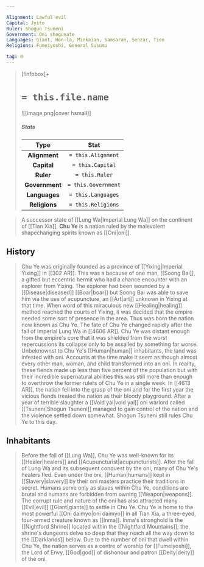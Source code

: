 ```yaml
---

Alignment: Lawful evil
Capital: Jyito
Ruler: Shogun Tsuneni
Government: Oni shogunate
Languages: Giant, Hon-la, Minkaian, Samsaran, Senzar, Tien
Religions: Fumeiyoshi, General Susumu

tag: 🌐
---
```


> [!infobox]+
> #  `= this.file.name`
> ![[image.png|cover hsmall]]
> ##### Stats
> Type | Stat |
> :---:|:---:|
> **Alignment** | `= this.Alignment` |
> **Capital** | `= this.Capital` |
> **Ruler** | `= this.Ruler` |
> **Government** | `= this.Government` |
> **Languages** | `= this.Languages` |
> **Religions** | `= this.Religions` |



> A successor state of [[Lung Wa|Imperial Lung Wa]] on the continent of [[Tian Xia]], **Chu Ye** is a nation ruled by the malevolent shapechanging spirits known as [[Oni|oni]].


## History

> Chu Ye was originally founded as a province of [[Yixing|Imperial Yixing]] in [[302 AR]]. This was a because of one man, [[Soong Bai]], a gifted but eccentric hermit who had a chance encounter with an explorer from Yixing. The explorer had been wounded by a [[Disease|diseased]] [[Boar|boar]] but Soong Bai was able to save him via the use of acupuncture, an [[Art|art]] unknown in Yixing at that time. When word of this miraculous new [[Healing|healing]] method reached the courts of Yixing, it was decided that the empire needed some sort of presence in the area. Thus was born the nation now known as Chu Ye.
> The fate of Chu Ye changed rapidly after the fall of Imperial Lung Wa in [[4606 AR]]. Chu Ye was distant enough from the empire's core that it was shielded from the worst repercussions its collapse only to be assailed by something far worse. Unbeknownst to Chu Ye's [[Human|human]] inhabitants, the land was infested with oni. Accounts at the time make it seem as though almost every other man, woman, and child transformed into an oni. In reality, these fiends made up less than five percent of the population but with their incredible supernatural abilities this was still more than enough to overthrow the former rulers of Chu Ye in a single week. In [[4613 AR]], the nation fell into the grasp of the oni and for the first year the vicious fiends treated the nation as their bloody playground. After a year of terrible slaughter a [[Void yai|void yai]] oni warlord called [[Tsuneni|Shogun Tsuneni]] managed to gain control of the nation and the violence settled down somewhat. Shogun Tsuneni still rules Chu Ye to this day.


## Inhabitants

> Before the fall of [[Lung Wa]], Chu Ye was well-known for its [[Healer|healers]] and [[Acupuncturist|acupuncturists]]. After the fall of Lung Wa and its subsequent conquest by the oni, many of Chu Ye's healers fled. Even under the oni, [[Human|humans]] kept in [[Slavery|slavery]] by their oni masters practice their traditions in secret. Humans serve only as slaves within Chu Ye, conditions are brutal and humans are forbidden from owning [[Weapon|weapons]]. The corrupt rule and nature of the oni has also attracted many [[Evil|evil]] [[Giant|giants]] to settle in Chu Ye. Chu Ye is home to the most powerful [[Oni daimyo|oni daimyo]] in all Tian Xia, a three-eyed, four-armed creature known as [[Inma]]. Inma's stronghold is the [[Nightford Shrine]] located within the [[Nightford Mountains]]; the shrine's dungeons delve so deep that they reach all the way down to the [[Darklands]] below. Due to the number of oni that dwell within Chu Ye, the nation serves as a centre of worship for [[Fumeiyoshi]], the Lord of Envy, [[God|god]] of dishonour and patron [[Deity|deity]] of the oni.









